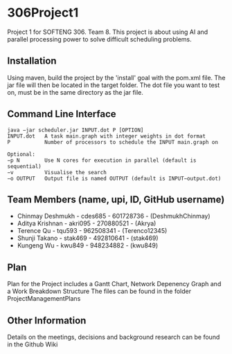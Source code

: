 # 306Project1
Project 1 for SOFTENG 306. Team 8.
This project is about using AI and parallel processing power to solve difficult scheduling problems.

## Installation
Using maven, build the project by the 'install' goal with the pom.xml file. The jar file will then be located in the target folder.
The dot file you want to test on, must be in the same directory as the jar file.


## Command Line Interface
````+
java −jar scheduler.jar INPUT.dot P [OPTION]
INPUT.dot   A task main.graph with integer weights in dot format
P           Number of processors to schedule the INPUT main.graph on

Optional:
−p N        Use N cores for execution in parallel (default is sequential)
−v          Visualise the search
−o OUTPUT   Output file is named OUTPUT (default is INPUT−output.dot)
````

## Team Members (name, upi, ID, GitHub username)
- Chinmay Deshmukh - cdes685 - 601728736 - (DeshmukhChinmay)
- Aditya Krishnan - akri095 - 270880521 - (Akrya)
- Terence Qu - tqu593 - 962508341 - (Terenco12345)
- Shunji Takano - stak469 - 492810641 - (stak469)
- Kungeng Wu - kwu849 - 948234882 - (kwu849)



## Plan
Plan for the Project includes a Gantt Chart, Network Depenency Graph and a Work Breakdown Structure
The files can be found in the folder ProjectManagementPlans

## Other Information 
Details on the meetings, decisions and background research can be found in the Github Wiki
